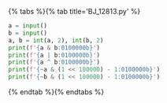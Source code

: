 {% tabs %}{% tab title='BJ_12813.py' %}

```py
a = input()
b = input()
a, b = int(a, 2), int(b, 2)
print(f'{a & b:0100000b}')
print(f'{a | b:0100000b}')
print(f'{a ^ b:0100000b}')
print(f'{~a & (1 << 100000) - 1:0100000b}')
print(f'{~b & (1 << 100000) - 1:0100000b}')
```

{% endtab %}{% endtabs %}
